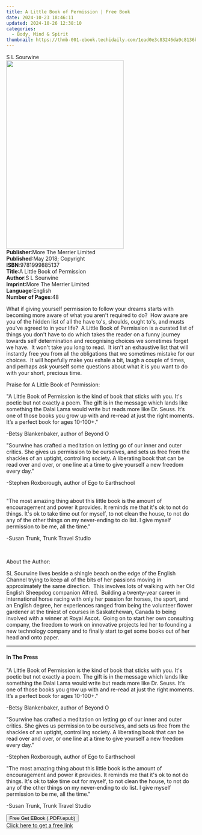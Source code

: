 ```yaml
---
title: A Little Book of Permission | Free Book
date: 2024-10-23 18:46:11
updated: 2024-10-26 12:38:10
categories:
  - Body, Mind & Spirit
thumbnail: https://thmb-001-ebook.techidaily.com/1ead0e3c83246da9c8136bd118ab536b7986de5d0eab19b691b59d8ec7fb4839.jpg
---
```

<main id="book-container">
  <div class="flex flex-col">
    <div class="book-brief flex-1 py-6 px-4 sm:p-6 md:py-10 md:px-8">
      <!-- brief-->
      <div class="book-brief-main">S L Sourwine</div>
    </div>
    <div
      class="book-meta-info flex-1 grid gap-4 col-start-1 col-end-3 row-start-1 sm:mb-6 sm:grid-cols-4 lg:gap-6 lg:col-start-2 lg:row-end-6 lg:row-span-6 lg:mb-0"
    >
      <div
        class="book-meta-info-left place-content-center mt-4 p-4 text-sm leading-6 col-start-2 col-span-2 dark:text-slate-400"
      >
        <img
          class="w-full h-500 object-cover rounded-lg sm:h-255 sm:col-span-2 lg:col-span-full"
          src="https://img-001-ebook.techidaily.com/8eaf546b84e596fee9036c156559929d26f80bb371a781cc7617a02a51678309.jpg"
          alt=""
          width="312"
          height="500"
        />
      </div>
      <div
        class="book-meta-info-right mt-2 col-start-1 row-start-2 col-span-3 self-center"
      >
        <!-- meta data  -->
        <div class="flex flex-col px-4 md:px-8">
          <div class="flex-1">
            <strong>Publisher</strong>:<span class="px-2"
              >More The Merrier Limited</span
            >
          </div>
          <div class="flex-1">
            <strong>Published</strong>:<span class="px-2"
              >May 2018; Copyright</span
            >
          </div>
          <div class="flex-1">
            <strong>ISBN</strong>:<span class="px-2">9781999885137</span>
          </div>
          <div class="flex-1">
            <strong>Title</strong>:<span class="px-2"
              >A Little Book of Permission</span
            >
          </div>
          <div class="flex-1">
            <strong>Author</strong>:<span class="px-2">S L Sourwine</span>
          </div>
          <div class="flex-1">
            <strong>Imprint</strong>:<span class="px-2"
              >More The Merrier Limited</span
            >
          </div>
          <div class="flex-1">
            <strong>Language</strong>:<span class="px-2">English</span>
          </div>
          <div class="flex-1">
            <strong>Number of Pages</strong>:<span class="px-2">48</span>
          </div>
        </div>
      </div>
    </div>
    <div class="book-description flex-1 py-6 px-4 sm:p-6 md:py-10 md:px-8">
      <div class="book-description-main">
        <div accordion-content="" id="description">
          <p>
            What if giving yourself permission to follow your dreams starts with
            becoming more aware of what you aren't required to do? &nbsp;How
            aware are you of the hidden list of all the have to's, shoulds,
            ought to's, and&nbsp;musts you've agreed to in your life? &nbsp;A
            Little Book of Permission is a&nbsp;curated list of things you don't
            have to do which takes the reader on a funny journey towards self
            determination and recognising&nbsp;choices we sometimes forget we
            have. &nbsp;It won't take you long to read. &nbsp;It isn't&nbsp;an
            exhaustive list that will instantly free&nbsp;you from all the
            obligations that we sometimes mistake for our choices. &nbsp;It will
            hopefully make you exhale a bit, laugh a couple of times, and
            perhaps ask yourself some questions about what it is you want to do
            with your short, precious time.
          </p>
          <p>Praise for A Little Book of Permission:</p>
          <p>
            "A Little Book of Permission is&nbsp;the
            kind&nbsp;of&nbsp;book&nbsp;that sticks with you.&nbsp;It's poetic
            but not exactly&nbsp;a&nbsp;poem. The gift is in the message which
            lands like something the Dalai Lama would write but reads more like
            Dr. Seuss.&nbsp;It’s one&nbsp;of&nbsp;those books you grow up with
            and re-read at just the right moments.
            It’s&nbsp;a&nbsp;perfect&nbsp;book&nbsp;for ages 10-100+."
          </p>
          <p>-Betsy Blankenbaker, author of Beyond O</p>
          <p>
            "Sourwine has crafted a meditation on letting go of our inner and
            outer critics. She gives us permission to be ourselves, and sets us
            free from the shackles of an uptight, controlling society. A
            liberating book that can be read over and over, or one line at a
            time to give yourself a new freedom every day."
          </p>
          <p>-Stephen Roxborough, author of Ego to Earthschool</p>
          <p>
            <br />"The most amazing thing about this little book is the amount
            of encouragement and power it provides. It reminds me that it's ok
            to not do things. It's ok to take time out for myself, to not clean
            the house, to not do any of the other things on my never-ending to
            do list. I give myself permission to be me, all the time."
          </p>
          <p>-Susan Trunk, Trunk Travel Studio</p>
          <p>&nbsp;</p>
          <p>About the Author:</p>
          <p>
            SL Sourwine lives beside a shingle beach on the edge of the English
            Channel trying to keep all of the bits of her passions moving in
            approximately the same direction.&nbsp; This involves lots of
            walking with her Old English Sheepdog companion Alfred.&nbsp;
            Building a twenty-year career in international horse racing with
            only her passion for horses, the sport, and an English degree, her
            experiences ranged from being the volunteer flower gardener at the
            tiniest of courses in Saskatchewan, Canada to being involved with a
            winner at Royal Ascot.&nbsp; Going on to start her own consulting
            company, the freedom to work on innovative projects led her to
            founding a new technology company and to finally start to get some
            books out of her head and onto paper.&nbsp;
          </p>
        </div>
        <div class="accordion-fader"></div>
      </div>
    </div>
    <div class="book-excerpts flex-1 py-6 px-4 sm:p-6 md:py-10 md:px-8">
      <!-- excerpts-->
      <div class="book-excerpts-main">
        <hr />
        <h4 class="placeholder placeholder-heading">
          <span>In The Press</span>
        </h4>
        <p></p>
        <p>
          "A Little Book of Permission is&nbsp;the
          kind&nbsp;of&nbsp;book&nbsp;that sticks with you.&nbsp;It's poetic but
          not exactly&nbsp;a&nbsp;poem. The gift is in the message which lands
          like something the Dalai Lama would write but reads more like Dr.
          Seuss.&nbsp;It’s one&nbsp;of&nbsp;those books you grow up with and
          re-read at just the right moments.
          It’s&nbsp;a&nbsp;perfect&nbsp;book&nbsp;for ages 10-100+."
        </p>
        <p>-Betsy Blankenbaker, author of Beyond O</p>
        <p>
          "Sourwine has crafted a meditation on letting go of our inner and
          outer critics. She gives us permission to be ourselves, and sets us
          free from the shackles of an uptight, controlling society. A
          liberating book that can be read over and over, or one line at a time
          to give yourself a new freedom every day."
        </p>
        <p>-Stephen Roxborough, author of Ego to Earthschool</p>
        <p>
          "The most amazing thing about this little book is the amount of
          encouragement and power it provides. It reminds me that it's ok to not
          do things. It's ok to take time out for myself, to not clean the
          house, to not do any of the other things on my never-ending to do
          list. I give myself permission to be me, all the time."
        </p>
        <p>-Susan Trunk, Trunk Travel Studio</p>
        <p></p>
      </div>
    </div>
    <div
      class="book-about-author flex-1 py-6 px-4 sm:p-6 md:py-10 md:px-8"
    ></div>
    <div class="book-free-get flex-1 py-6 px-4 sm:p-6 md:py-10 md:px-8">
      <button
        id="btn-free-get"
        class="bg-blue-500 hover:bg-blue-700 text-white font-bold py-2 px-4 rounded"
      >
        Free Get EBook (.PDF/.epub)
      </button>
      <div id="countdown-display" class="px-2 text-lg mt-2"></div>
      <a
        id="free-link"
        class="hidden bg-blue-500 hover:bg-blue-700 text-white font-bold py-2 px-4 rounded"
        href="https://www.ebooks.com/en-us/book/209861020/a-little-book-of-permission/s-l-sourwine/"
        target="_blank"
        >Click here to get a free link</a
      >
    </div>
    <script>
      let countdownTime = 0;
      let countdownInterval = null;
      document
        .getElementById('btn-free-get')
        .addEventListener('click', startCountdown);
      function startCountdown() {
        countdownTime = new Date().getTime() + 60000 * 3;
        countdownInterval = setInterval(updateCountdown, 1000);
        document.getElementById('btn-free-get').disabled = true;
        document
          .getElementById('btn-free-get')
          .classList.add('bg-gray-500', 'cursor-not-allowed');
      }
      function updateCountdown() {
        let currentTime = new Date().getTime();
        let timeLeft = countdownTime - currentTime;
        let secondsLeft = Math.floor(timeLeft / 1000);
        document.getElementById('countdown-display').innerHTML =
          `Remaining time: ${secondsLeft} seconds.`;
        if (secondsLeft <= 0) {
          clearInterval(countdownInterval);
          document.getElementById('btn-free-get').classList.add('hidden');
          document.getElementById('free-link').classList.remove('hidden');
          document.getElementById('countdown-display').innerHTML = '';
        }
      }
    </script>
  </div>
</main>
